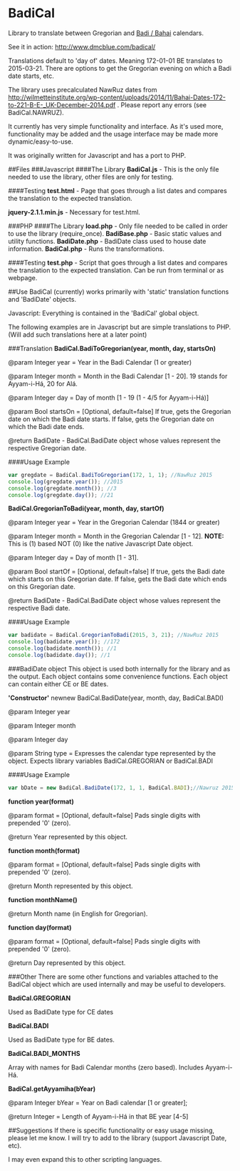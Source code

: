 # BadiCal
Library to translate between Gregorian and [Badi / Bahai](https://en.wikipedia.org/wiki/Bah%C3%A1%27%C3%AD_calendar) calendars.

See it in action: http://www.dmcblue.com/badical/

Translations default to 'day of' dates.  Meaning 172-01-01 BE translates to 2015-03-21.  There are options to get the Gregorian evening on which a Badi date starts, etc.

The library uses precalculated NawRuz dates from http://wilmetteinstitute.org/wp-content/uploads/2014/11/Bahai-Dates-172-to-221-B-E-_UK-December-2014.pdf .  Please report any errors (see BadiCal.NAWRUZ).

It currently has very simple functionality and interface.  As it's used more, functionality may be added and the usage interface may be made more dynamic/easy-to-use.

It was originally written for Javascript and has a port to PHP.

##Files
###Javascript
####The Library
**BadiCal.js** - This is the only file needed to use the library, other files are only for testing.

####Testing
**test.html** - Page that goes through a list dates and compares the translation to the expected translation.

**jquery-2.1.1.min.js** - Necessary for test.html.

###PHP
####The Library
**load.php** - Only file needed to be called in order to use the library (require_once).
**BadiBase.php** - Basic static values and utility functions.
**BadiDate.php** - BadiDate class used to house date information.
**BadiCal.php** - Runs the transformations.


####Testing
**test.php** - Script that goes through a list dates and compares the translation to the expected translation. Can be run from terminal or as webpage.

##Use
BadiCal (currently) works primarily with 'static' translation functions and 'BadiDate' objects.

Javascript: Everything is contained in the 'BadiCal' global object.

The following examples are in Javascript but are simple translations to PHP. (Will add such translations here at a later point)

###Translation
**BadiCal.BadiToGregorian(year, month, day, startsOn)**

@param Integer year = Year in the Badi Calendar (1 or greater)

@param Integer month = Month in the Badi Calendar [1 - 20].  19 stands for Ayyam-i-Há, 20 for Alá. 

@param Integer day = Day of month [1 - 19 (1 - 4/5 for Ayyam-i-Há)]

@param Bool startsOn = [Optional, default=false] If true, gets the Gregorian date on which the Badi date starts.  If false, gets the Gregorian date on which the Badi date ends.

@return BadiDate - BadiCal.BadiDate object whose values represent the respective Gregorian date.

####Usage Example
```javascript
var gregdate = BadiCal.BadiToGregorian(172, 1, 1); //NawRuz 2015
console.log(gregdate.year()); //2015
console.log(gregdate.month()); //3
console.log(gregdate.day()); //21
```

**BadiCal.GregorianToBadi(year, month, day, startOf)**

@param Integer year = Year in the Gregorian Calendar (1844 or greater)

@param Integer month = Month in the Gregorian Calendar [1 - 12]. **NOTE:** This is (1) based NOT (0) like the native Javascript Date object. 

@param Integer day = Day of month [1 - 31].

@param Bool startOf = [Optional, default=false] If true, gets the Badi date which starts on this Gregorian date.  If false, gets the Badi date which ends on this Gregorian date.

@return BadiDate - BadiCal.BadiDate object whose values represent the respective Badi date.

####Usage Example
```javascript
var badidate = BadiCal.GregorianToBadi(2015, 3, 21); //NawRuz 2015
console.log(badidate.year()); //172
console.log(badidate.month()); //1
console.log(badidate.day()); //1
```

	
###BadiDate object
This object is used both internally for the library and as the output.  Each object contains some convenience functions.  Each object can contain either CE or BE dates.

**'Constructor'** newnew BadiCal.BadiDate(year, month, day, BadiCal.BADI)

@param Integer year

@param Integer month 

@param Integer day

@param String type = Expresses the calendar type represented by the object. Expects library variables BadiCal.GREGORIAN or BadiCal.BADI

####Usage Example
```javascript
var bDate = new BadiCal.BadiDate(172, 1, 1, BadiCal.BADI);//Nawruz 2015
```

**function year(format)**

@param format = [Optional, default=false] Pads single digits with prepended '0' (zero).

@return Year represented by this object.

**function month(format)**

@param format = [Optional, default=false] Pads single digits with prepended '0' (zero).

@return Month represented by this object.


**function monthName()**

@return Month name (in English for Gregorian).

**function day(format)**

@param format = [Optional, default=false] Pads single digits with prepended '0' (zero).

@return Day represented by this object.


###Other
There are some other functions and variables attached to the BadiCal object which are used internally and may be useful to developers.

**BadiCal.GREGORIAN**

Used as BadiDate type for CE dates

**BadiCal.BADI**

Used as BadiDate type for BE dates.

**BadiCal.BADI_MONTHS**

Array with names for Badi Calendar months (zero based).  Includes Ayyam-i-Há.

**BadiCal.getAyyamiha(bYear)**

@param Integer bYear = Year on Badi calendar [1 or greater];

@return Integer = Length of Ayyam-i-Há in that BE year [4-5]

##Suggestions
If there is specific functionality or easy usage missing, please let me know.  I will try to add to the library (support Javascript Date, etc).

I may even expand this to other scripting languages.







